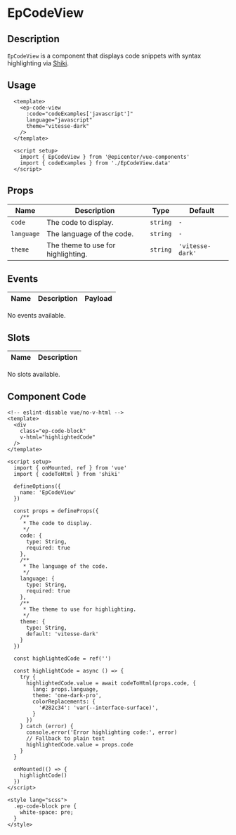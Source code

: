 # EpCodeView


## Description
`EpCodeView` is a component that displays code snippets with syntax highlighting via [Shiki](https://shiki.matsu.io/).

## Usage
```vue
  <template>
    <ep-code-view
      :code="codeExamples['javascript']"
      language="javascript"
      theme="vitesse-dark"
    />
  </template>

  <script setup>
    import { EpCodeView } from '@epicenter/vue-components'
    import { codeExamples } from './EpCodeView.data'
  </script>
```
    

## Props
| Name | Description | Type | Default |
|------|-------------|------|---------|
| `code` | The code to display. | `string` | `-` |
| `language` | The language of the code. | `string` | `-` |
| `theme` | The theme to use for highlighting. | `string` | `'vitesse-dark'` |

## Events
| Name    | Description                 | Payload    |
|---------|-----------------------------|------------|
No events available.

## Slots
| Name | Description |
|------|-------------|
No slots available.

## Component Code

```vue
<!-- eslint-disable vue/no-v-html -->
<template>
  <div
    class="ep-code-block"
    v-html="highlightedCode"
  />
</template>

<script setup>
  import { onMounted, ref } from 'vue'
  import { codeToHtml } from 'shiki'

  defineOptions({
    name: 'EpCodeView'
  })

  const props = defineProps({
    /**
     * The code to display.
     */
    code: {
      type: String,
      required: true
    },
    /**
     * The language of the code.
     */
    language: {
      type: String,
      required: true
    },
    /**
     * The theme to use for highlighting.
     */
    theme: {
      type: String,
      default: 'vitesse-dark'
    }
  })

  const highlightedCode = ref('')

  const highlightCode = async () => {
    try {
      highlightedCode.value = await codeToHtml(props.code, {
        lang: props.language,
        theme: 'one-dark-pro',
        colorReplacements: {
          '#282c34': 'var(--interface-surface)',
        }
      })
    } catch (error) {
      console.error('Error highlighting code:', error)
      // Fallback to plain text
      highlightedCode.value = props.code
    }
  }

  onMounted(() => {
    highlightCode()
  })
</script>

<style lang="scss">
  .ep-code-block pre {
    white-space: pre;
  }
</style>

```